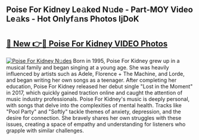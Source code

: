 ## Poise For Kidney Le𝚊ked N𝚞de - Part-MOY Video Le𝚊ks - Hot Onlyf𝚊ns Photos IjDoK

# <h2><a href="http://ac37217.deff.icu/?id=Poise+For+Kidney">🔗 New 👉🔴 Poise For Kidney VIDEO Photos</a></h2>

[![Poise For Kidney N𝚞des](https://i.imgur.com/rIISA9y.gif)](http://ac37217.deff.icu/?id=Poise+For+Kidney)
Born in 1995, Poise For Kidney grew up in a musical family and began singing at a young age. She was heavily influenced by artists such as Adele, Florence + The Machine, and Lorde, and began writing her own songs as a teenager. After completing her education, Poise For Kidney released her debut single "Lost in the Moment" in 2017, which quickly gained traction online and caught the attention of music industry professionals. Poise For Kidney's music is deeply personal, with songs that delve into the complexities of mental health. Tracks like "Pool Party" and "Softly" tackle themes of anxiety, depression, and the desire for connection. She bravely shares her own struggles with these issues, creating a space of empathy and understanding for listeners who grapple with similar challenges.
